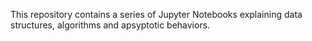 This repository contains a series of Jupyter Notebooks explaining data structures, algorithms and apsyptotic behaviors.
